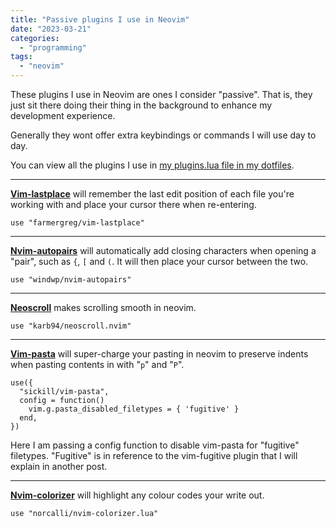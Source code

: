 ```yaml
---
title: "Passive plugins I use in Neovim"
date: "2023-03-21"
categories: 
  - "programming"
tags: 
  - "neovim"
---
```


These plugins I use in Neovim are ones I consider "passive". That is, they just sit there doing their thing in the background to enhance my development experience.

Generally they wont offer extra keybindings or commands I will use day to day.

You can view all the plugins I use in [my plugins.lua file in my dotfiles](https://github.com/davidpeach/.dotfiles/blob/main/nvim/.config/nvim/lua/user/plugins.lua).

* * *

**[Vim-lastplace](https://github.com/farmergreg/vim-lastplace)** will remember the last edit position of each file you're working with and place your cursor there when re-entering.

```
use "farmergreg/vim-lastplace"
```

* * *

[**Nvim-autopairs**](https://github.com/windwp/nvim-autopairs) will automatically add closing characters when opening a "pair", such as `{`, `[` and `(`. It will then place your cursor between the two.

```
use "windwp/nvim-autopairs"
```

* * *

[**Neoscroll**](https://github.com/karb94/neoscroll.nvim) makes scrolling smooth in neovim.

```
use "karb94/neoscroll.nvim"
```

* * *

[**Vim-pasta**](https://github.com/sickill/vim-pasta) will super-charge your pasting in neovim to preserve indents when pasting contents in with "`p`" and "`P`".

```
use({
  "sickill/vim-pasta",
  config = function()
    vim.g.pasta_disabled_filetypes = { 'fugitive' }
  end,
})
```

Here I am passing a config function to disable vim-pasta for "fugitive" filetypes. "Fugitive" is in reference to the vim-fugitive plugin that I will explain in another post.

* * *

[**Nvim-colorizer**](https://github.com/norcalli/nvim-colorizer.lua) will highlight any colour codes your write out.

```
use "norcalli/nvim-colorizer.lua"
```
